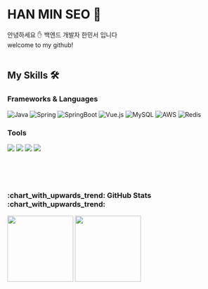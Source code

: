 <h1>
  HAN MIN SEO 🐋  
</h1>
안녕하세요 ✋ 백엔드 개발자 한민서 입니다  <br>
welcome to my github!
<br>
<br>
    
<h2>
  My Skills 🛠️
</h2>

<h3>
  Frameworks & Languages
</h3>
<p>
  <img alt="Java" src="https://img.shields.io/badge/Java-007396.svg?&style=for-the-badge&logo=OpenJDK&logoColor=white"/>
  <img alt="Spring" src="https://img.shields.io/badge/Spring-6DB33F.svg?&style=for-the-badge&logo=Spring&logoColor=white"/>
  <img alt="SpringBoot" src="https://img.shields.io/badge/springboot-6DB33F.svg?&style=for-the-badge&logo=springboot&logoColor=white"/>
  <img alt="Vue.js" src="https://img.shields.io/badge/Vue.js-4FC08D?style=for-the-badge&logo=Vue.js&logoColor=white"/>
  <img alt="MySQL" src="https://img.shields.io/badge/MySQL-4479A1.svg?&style=for-the-badge&logo=MySQL&logoColor=white"/>
  <img alt="AWS" src="https://img.shields.io/badge/AWS-232F3E.svg?&style=for-the-badge&logo=Amazon-AWS&logoColor=white"/>
  <img alt="Redis" src="https://img.shields.io/badge/Redis-DC382D.svg?&style=for-the-badge&logo=Redis&logoColor=white"/>
</p>

<h3>Tools</h3>
<p>
  <img src="https://img.shields.io/badge/Postman-FF6C37?style=for-the-badge&logo=postman&logoColor=white"> 
  <img src="https://img.shields.io/badge/Swagger-85EA2D?style=for-the-badge&logo=swagger&logoColor=black"> 
  <img src="https://img.shields.io/badge/Notion-000000?style=for-the-badge&logo=notion&logoColor=white"> 
  <img src="https://img.shields.io/badge/Git-F05032?style=for-the-badge&logo=git&logoColor=white">
</p>

<br/><br/> 
#
<h3>:chart_with_upwards_trend: GitHub Stats :chart_with_upwards_trend:   </h3>
  
<p>
  <img height="150em" src="https://github-readme-stats.vercel.app/api?username=1Min-seo&show_icons=true&include_all_commits=true&theme=aura_dark">
  <img height="150em" src="https://github-readme-stats.vercel.app/api/top-langs/?username=1Min-seo&layout=compact&theme=aura_dark">
</p>

#

</div>
